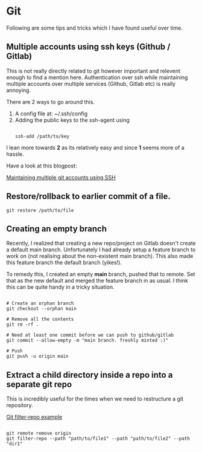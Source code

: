 # Git

Following are some tips and tricks which I have found useful over time.

## Multiple accounts using ssh keys (Github / Gitlab)

This is not really directly related to git however important and relevent enough to find a mention here. Authentication over ssh while maintaining multiple accounts over multiple services (Github, Gitlab etc) is really annoying.

There are 2 ways to go around this.
1. A config file at: ~/.ssh/config
2. Adding the public keys to the ssh-agent using
    ```shell

    ssh-add /path/to/key
    ```

I lean more towards **2** as its relatively easy and since **1** seems more of a hassle.

Have a look at this blogpost:

[Maintaining multiple git accounts using SSH](https://coderwall.com/p/7smjkq/multiple-ssh-keys-for-different-accounts-on-github-or-gitlab)

## Restore/rollback to earlier commit of a file.
```git
git restore /path/to/file
```

## Creating an empty branch

Recently, I realized that creating a new repo/project on Gitlab doesn't create a default main branch.
Unfortunately I had already setup a feature branch to work on (not realising about the non-existent main branch). This also made this feature branch the default branch (yikes!).

To remedy this, I created an empty **main** branch, pushed that to remote. Set that as the new default and merged the feature branch in as usual. I think this can be quite handy in a tricky situation.

```shell

# Create an orphan branch
git checkout --orphan main

# Remove all the contents
git rm -rf .

# Need at least one commit before we can push to github/gitlab
git commit --allow-empty -m "main branch. freshly minted :)"

# Push
git push -u origin main
```

## Extract a child directory inside a repo into a separate git repo

This is incredibly useful for the times when we need to restructure a git repository.

[Git filter-repo example](https://ptc-it.de/move-files-to-new-repo-in-git/)

```shell

git remote remove origin
git filter-repo --path "path/to/file1" --path "path/to/file2" --path "dir1"
```

